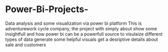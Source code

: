 # Power-Bi-Projects-
Data analysis and some visualization via power bi platform 
This is adventurework cycle company, the project with simply about show some insightfull and how power bi can be a powerfull source to visulaize different types of data
generate some helpful visuals 
get a desriptive details about sale and customers 
